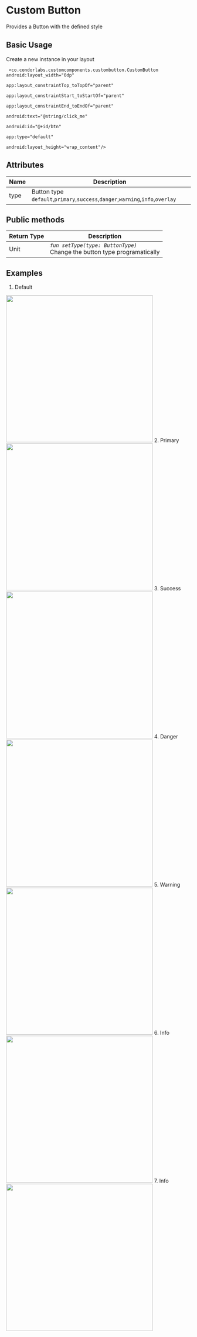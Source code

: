 
# Custom Button

Provides a Button with the defined style 

## Basic Usage

Create a new instance in your layout

```
 <co.condorlabs.customcomponents.custombutton.CustomButton android:layout_width="0dp"
                                                              app:layout_constraintTop_toTopOf="parent"
                                                              app:layout_constraintStart_toStartOf="parent"
                                                              app:layout_constraintEnd_toEndOf="parent"
                                                              android:text="@string/click_me"
                                                              android:id="@+id/btn"
                                                              app:type="default"
                                                              android:layout_height="wrap_content"/>
```

## Attributes

| Name | Description  |
| -| - |
|  type | Button type `default`,`primary`,`success`,`danger`,`warning`,`info`,`overlay`   |

## Public methods
| Return Type | Description |
| -| - |
|  Unit | *`fun setType(type: ButtonType)`* <br> Change the button type programatically|


## Examples
1. Default <br>
<img src="/Images/custom_button_default.png" width="400" heigth="400"/>
2. Primary <br>
<img src="/Images/custom_button_primary.png" width="400" heigth="400"/>
3. Success <br>
<img src="/Images/custom_button_success.png" width="400" heigth="400"/>
4. Danger <br>
<img src="/Images/custom_button_danger.png" width="400" heigth="400"/>
5. Warning <br>
<img src="/Images/custom_button_warning.png" width="400" heigth="400"/>
6. Info <br>
<img src="/Images/custom_button_info.png" width="400" heigth="400"/>
7. Info <br>
<img src="/Images/custom_button_overlay.png" width="400" heigth="400"/>
